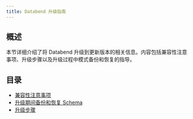 ```yaml
---
title: Databend 升级指南
---
```


## 概述

本节详细介绍了将 Databend 升级到更新版本的相关信息。内容包括兼容性注意事项、升级步骤以及升级过程中模式备份和恢复的指导。

## 目录

- [兼容性注意事项](10-compatibility.md)
- [升级期间备份和恢复 Schema](10-backup-and-restore-schema.md)
- [升级步骤](50-upgrade.md)
